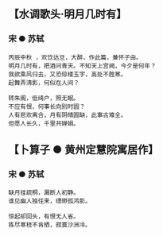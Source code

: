 ## 【水调歌头·明月几时有】

### 宋 ● 苏轼
```
丙辰中秋 ，欢饮达旦，大醉，作此篇，兼怀子由。
明月几时有，把酒问青天。不知天上宫阙，今夕是何年？
我欲乘风归去，又恐琼楼玉宇，高处不胜寒。
起舞弄清影，何似在人间？

转朱阁，低绮户，照无眠。
不应有恨，何事长向别时圆？
人有悲欢离合，月有阴晴圆缺，此事古难全。
但愿人长久，千里共婵娟。
```
## 【卜算子 ● 黄州定慧院寓居作】

### 宋 ● 苏轼
``` 
缺月挂疏桐，漏断人初静。
谁见幽人独往来，缥缈孤鸿影。

惊起却回头，有恨无人省。
拣尽寒枝不肯栖，寂寞沙洲冷。
```
